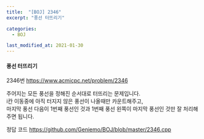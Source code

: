 ```yaml
---
title:  "[BOJ] 2346"
excerpt: "풍선 터뜨리기"

categories:
  - BOJ

last_modified_at: 2021-01-30
---
```


#### 풍선 터뜨리기

2346번 <https://www.acmicpc.net/problem/2346>

주어지는 모든 풍선을 정해진 순서대로 터뜨리는 문제입니다.<br>
i칸 이동중에 아직 터지지 않은 풍선이 나올때만 카운트해주고,<br>
마지막 풍선 다음이 1번째 풍선인 것과 1번째 풍선 왼쪽이 마지막 풍선인 것만 잘 처리해주면 됩니다.<br>

정답 코드 <https://github.com/Geniemo/BOJ/blob/master/2346.cpp>